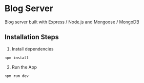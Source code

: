 # Blog Server

Blog server built with Express / Node.js and Mongoose / MongoDB

## Installation Steps

1. Install dependencies

```bash
npm install
```

2. Run the App

```bash
npm run dev
```
